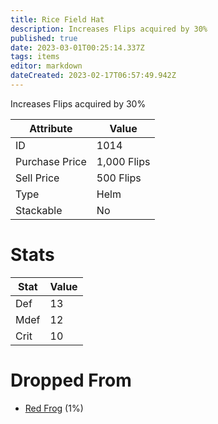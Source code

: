 ```yaml
---
title: Rice Field Hat
description: Increases Flips acquired by 30%
published: true
date: 2023-03-01T00:25:14.337Z
tags: items
editor: markdown
dateCreated: 2023-02-17T06:57:49.942Z
---
```


Increases Flips acquired by 30%

|Attribute|Value|
|-|-|
|ID|1014|
|Purchase Price|1,000 Flips|
|Sell Price|500 Flips|
|Type|Helm|
|Stackable|No|

# Stats
|Stat|Value|
|-|-|
|Def|13|
|Mdef|12|
|Crit|10|

# Dropped From
 * [Red Frog](/monsters/red-frog) (1%)
